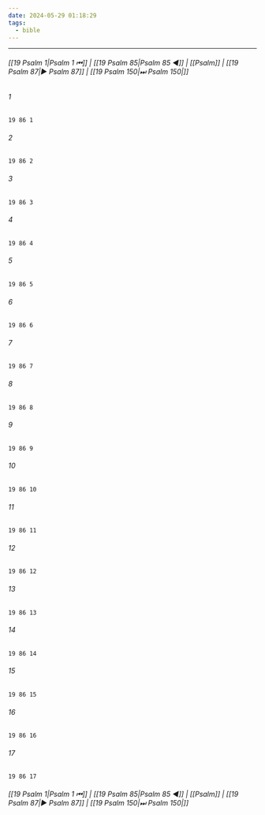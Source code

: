 ```yaml
---
date: 2024-05-29 01:18:29
tags:
  - bible
---
```

___

###### [[19 Psalm 1|Psalm 1 ⏮]] | [[19 Psalm 85|Psalm 85 ◀]] | [[Psalm]] | [[19 Psalm 87|▶ Psalm 87]] | [[19 Psalm 150|⏭ Psalm 150|]]

###### 1
``` verse
19 86 1 
```
###### 2
``` verse
19 86 2 
```
###### 3
``` verse
19 86 3 
```
###### 4
``` verse
19 86 4 
```
###### 5
``` verse
19 86 5 
```
###### 6
``` verse
19 86 6 
```
###### 7
``` verse
19 86 7 
```
###### 8
``` verse
19 86 8 
```
###### 9
``` verse
19 86 9 
```
###### 10
``` verse
19 86 10 
```
###### 11
``` verse
19 86 11 
```
###### 12
``` verse
19 86 12 
```
###### 13
``` verse
19 86 13 
```
###### 14
``` verse
19 86 14 
```
###### 15
``` verse
19 86 15 
```
###### 16
``` verse
19 86 16 
```
###### 17
``` verse
19 86 17 
```

###### [[19 Psalm 1|Psalm 1 ⏮]] | [[19 Psalm 85|Psalm 85 ◀]] | [[Psalm]] | [[19 Psalm 87|▶ Psalm 87]] | [[19 Psalm 150|⏭ Psalm 150|]]

